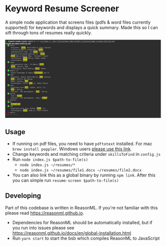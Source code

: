 # Keyword Resume Screener

A simple node application that screens files (pdfs & word files currently supported) for keywords and displays a quick summary. Made this so I can sift through tons of resumes really quickly.

<p align="center">
    <img src="https://raw.githubusercontent.com/G2Jose/keyword-resume-scanner/master/screenshots/screenshot.png"/>
</p>

## Usage

* If running on pdf files, you need to have `pdftotext` installed. For mac `brew install poppler`. Windows users [please use this link](https://www.apple.com/ca/retail/).
* Change keywords and matching criteria under `skillsToFind` in `config.js`
* Run `node index.js $path-to-file(s)`
  * `node index.js ~/resumes/*`
  * `node index.js ~/resumes/file1.docx ~/resumes/file2.docx`
* You can also link this as a global binary by running `npm link`. After this you can simple run `resume-screen $path-to-file(s)`

## Developing

Part of this codebase is written in ReasonML. If you're not familiar with this please read https://reasonml.github.io.

* Dependencies for ReasonML should be automatically installed, but if you run into issues please see https://reasonml.github.io/docs/en/global-installation.html
* Run `yarn start` to start the bsb which compiles ReasonML to JavaScript
